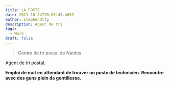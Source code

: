 ```yaml
---
title: LA POSTE
date: 2021-10-24T20:07:43.465Z
author: stephendltg
description: Agent de tri
tags:
  - Work
draft: false
---
```

> Centre de tri postal de Nantes

Agent de tri postal.

**Emploi de nuit en attendant de trouver un poste de technicien. Rencontre avec des gens plein de gentillesse.**